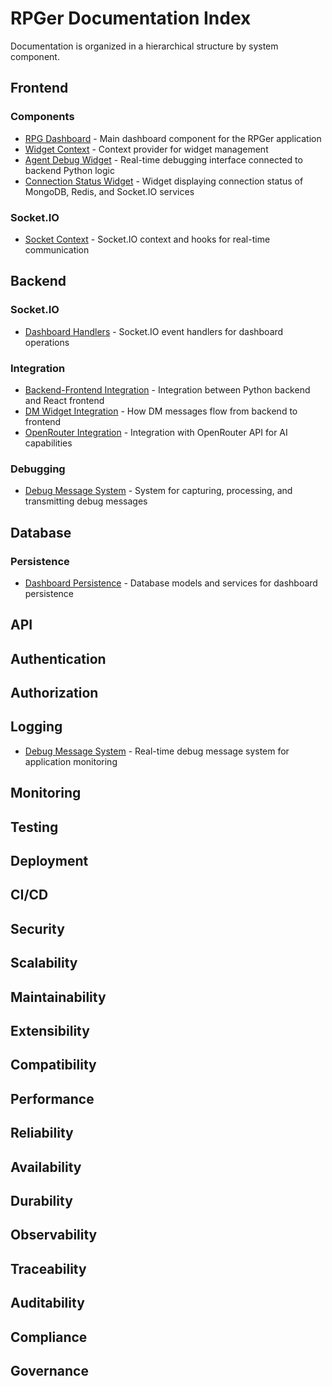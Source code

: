 # RPGer Documentation Index

Documentation is organized in a hierarchical structure by system component.

## Frontend

### Components
- [RPG Dashboard](Frontend/Components/RPG_Dashboard.md) - Main dashboard component for the RPGer application
- [Widget Context](Frontend/Components/WidgetContext.md) - Context provider for widget management
- [Agent Debug Widget](Frontend/Components/AgentDebugWidget.md) - Real-time debugging interface connected to backend Python logic
- [Connection Status Widget](Frontend/Components/ConnectionStatusWidget.md) - Widget displaying connection status of MongoDB, Redis, and Socket.IO services

### Socket.IO
- [Socket Context](Frontend/Socket.IO/SocketContext.md) - Socket.IO context and hooks for real-time communication

## Backend

### Socket.IO
- [Dashboard Handlers](Backend/Socket.IO/DashboardHandlers.md) - Socket.IO event handlers for dashboard operations

### Integration
- [Backend-Frontend Integration](Backend/Integration/BackendFrontendIntegration.md) - Integration between Python backend and React frontend
- [DM Widget Integration](DM_Widget_Integration.md) - How DM messages flow from backend to frontend
- [OpenRouter Integration](Backend/Integration/OpenRouterIntegration.md) - Integration with OpenRouter API for AI capabilities

### Debugging
- [Debug Message System](Backend/DebugMessageSystem.md) - System for capturing, processing, and transmitting debug messages

## Database

### Persistence
- [Dashboard Persistence](Database/Persistence/DashboardPersistence.md) - Database models and services for dashboard persistence

## API

## Authentication

## Authorization

## Logging

- [Debug Message System](Backend/DebugMessageSystem.md) - Real-time debug message system for application monitoring

## Monitoring

## Testing

## Deployment

## CI/CD

## Security

## Scalability

## Maintainability

## Extensibility

## Compatibility

## Performance

## Reliability

## Availability

## Durability

## Observability

## Traceability

## Auditability

## Compliance

## Governance